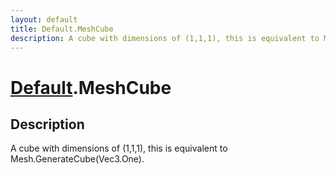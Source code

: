 ```yaml
---
layout: default
title: Default.MeshCube
description: A cube with dimensions of (1,1,1), this is equivalent to Mesh.GenerateCube(Vec3.One).
---
```

# [Default]({{site.url}}/Pages/Reference/Default.html).MeshCube

## Description
A cube with dimensions of (1,1,1), this is equivalent to
Mesh.GenerateCube(Vec3.One).

